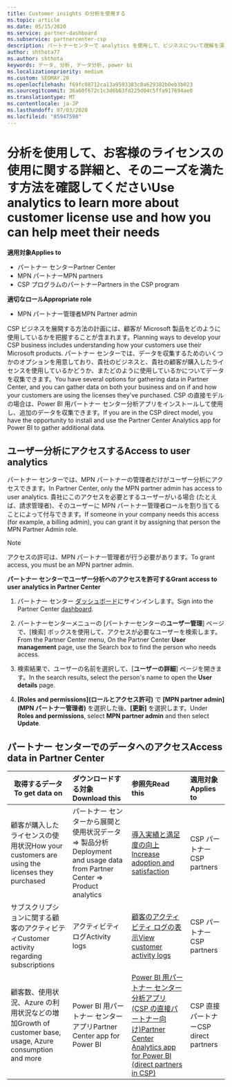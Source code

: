 ```yaml
---
title: Customer insights の分析を使用する
ms.topic: article
ms.date: 05/15/2020
ms.service: partner-dashboard
ms.subservice: partnercenter-csp
description: パートナーセンターで analytics を使用して、ビジネスについて理解を深め、顧客が購入したライセンスをどのように使用するかについて説明します。
author: shthota77
ms.author: shthota
keywords: データ, 分析, データ分析, power bi
ms.localizationpriority: medium
ms.custom: SEOMAY.20
ms.openlocfilehash: f69fc08712ca13a9593383c0a629382b0eb3b023
ms.sourcegitcommit: 36a60f672c1c3d6b63fd225d04c5ffa917694ae0
ms.translationtype: MT
ms.contentlocale: ja-JP
ms.lasthandoff: 07/03/2020
ms.locfileid: "85947598"
---
```

# <a name="use-analytics-to-learn-more-about-customer-license-use-and-how-you-can-help-meet-their-needs"></a><span data-ttu-id="9c13a-104">分析を使用して、お客様のライセンスの使用に関する詳細と、そのニーズを満たす方法を確認してください</span><span class="sxs-lookup"><span data-stu-id="9c13a-104">Use analytics to learn more about customer license use and how you can help meet their needs</span></span>

<span data-ttu-id="9c13a-105">**適用対象**</span><span class="sxs-lookup"><span data-stu-id="9c13a-105">**Applies to**</span></span>

- <span data-ttu-id="9c13a-106">パートナー センター</span><span class="sxs-lookup"><span data-stu-id="9c13a-106">Partner Center</span></span>
- <span data-ttu-id="9c13a-107">MPN パートナー</span><span class="sxs-lookup"><span data-stu-id="9c13a-107">MPN partners</span></span>
- <span data-ttu-id="9c13a-108">CSP プログラムのパートナー</span><span class="sxs-lookup"><span data-stu-id="9c13a-108">Partners in the CSP program</span></span>

<span data-ttu-id="9c13a-109">**適切なロール**</span><span class="sxs-lookup"><span data-stu-id="9c13a-109">**Appropriate role**</span></span>

- <span data-ttu-id="9c13a-110">MPN パートナー管理者</span><span class="sxs-lookup"><span data-stu-id="9c13a-110">MPN Partner admin</span></span>

<span data-ttu-id="9c13a-111">CSP ビジネスを展開する方法の計画には、顧客が Microsoft 製品をどのように使用しているかを把握することが含まれます。</span><span class="sxs-lookup"><span data-stu-id="9c13a-111">Planning ways to develop your CSP business includes understanding how your customers use their Microsoft products.</span></span> <span data-ttu-id="9c13a-112">パートナー センターでは、データを収集するためのいくつかのオプションを用意しており、貴社のビジネスと、貴社の顧客が購入したライセンスを使用しているかどうか、またどのように使用しているかについてデータを収集できます。</span><span class="sxs-lookup"><span data-stu-id="9c13a-112">You have several options for gathering data in Partner Center, and you can gather data on both your business and on if and how your customers are using the licenses they've purchased.</span></span> <span data-ttu-id="9c13a-113">CSP の直接モデルの場合は、Power BI 用パートナー センター分析アプリをインストールして使用し、追加のデータを収集できます。</span><span class="sxs-lookup"><span data-stu-id="9c13a-113">If you are in the CSP direct model, you have the opportunity to install and use the Partner Center Analytics app for Power BI to gather additional data.</span></span>

## <a name="access-to-user-analytics"></a><span data-ttu-id="9c13a-114">ユーザー分析にアクセスする</span><span class="sxs-lookup"><span data-stu-id="9c13a-114">Access to user analytics</span></span>

<span data-ttu-id="9c13a-115">パートナー センターでは、MPN パートナーの管理者だけがユーザー分析にアクセスできます。</span><span class="sxs-lookup"><span data-stu-id="9c13a-115">In Partner Center, only the MPN partner admin has access to user analytics.</span></span> <span data-ttu-id="9c13a-116">貴社にこのアクセスを必要とするユーザーがいる場合 (たとえば、請求管理者)、そのユーザーに MPN パートナー管理者ロールを割り当てることによって付与できます。</span><span class="sxs-lookup"><span data-stu-id="9c13a-116">If someone in your company needs this access (for example, a billing admin), you can grant it by assigning that person the MPN Partner Admin role.</span></span>

>[!NOTE] 
><span data-ttu-id="9c13a-117">アクセスの許可は、MPN パートナー管理者が行う必要があります。</span><span class="sxs-lookup"><span data-stu-id="9c13a-117">To grant access, you must be an MPN partner admin.</span></span>

<span data-ttu-id="9c13a-118">**パートナー センターでユーザー分析へのアクセスを許可する**</span><span class="sxs-lookup"><span data-stu-id="9c13a-118">**Grant access to user analytics in Partner Center**</span></span> 

1. <span data-ttu-id="9c13a-119">パートナー センター [ダッシュボード](https://partner.microsoft.com/dashboard)にサインインします。</span><span class="sxs-lookup"><span data-stu-id="9c13a-119">Sign into the Partner Center [dashboard](https://partner.microsoft.com/dashboard).</span></span>

2. <span data-ttu-id="9c13a-120">パートナーセンターメニューの [パートナーセンターの**ユーザー管理**] ページで、[検索] ボックスを使用して、アクセスが必要なユーザーを検索します。</span><span class="sxs-lookup"><span data-stu-id="9c13a-120">From the Partner Center menu, On the Partner Center **User management** page, use the Search box to find the person who needs access.</span></span>
2.  <span data-ttu-id="9c13a-121">検索結果で、ユーザーの名前を選択して、[**ユーザーの詳細**] ページを開きます。</span><span class="sxs-lookup"><span data-stu-id="9c13a-121">In the search results, select the person's name to open the **User details** page.</span></span>
3.  <span data-ttu-id="9c13a-122">**[Roles and permissions]\(ロールとアクセス許可\)** で **[MPN partner admin]\(MPN パートナー管理者\)** を選択した後、**[更新]** を選択します。</span><span class="sxs-lookup"><span data-stu-id="9c13a-122">Under **Roles and permissions**, select **MPN partner admin** and then select **Update**.</span></span>

 
## <a name="access-data-in-partner-center"></a><span data-ttu-id="9c13a-123">パートナー センターでのデータへのアクセス</span><span class="sxs-lookup"><span data-stu-id="9c13a-123">Access data in Partner Center</span></span>

|<span data-ttu-id="9c13a-124">**取得するデータ**</span><span class="sxs-lookup"><span data-stu-id="9c13a-124">**To get data on**</span></span>   |<span data-ttu-id="9c13a-125">**ダウンロードする対象**</span><span class="sxs-lookup"><span data-stu-id="9c13a-125">**Download this**</span></span>   |<span data-ttu-id="9c13a-126">**参照先**</span><span class="sxs-lookup"><span data-stu-id="9c13a-126">**Read this**</span></span>   | <span data-ttu-id="9c13a-127">**適用対象**</span><span class="sxs-lookup"><span data-stu-id="9c13a-127">**Applies to**</span></span>    |
|---------------------|:-----------------------|:---------------|:--------------|
|<span data-ttu-id="9c13a-128">顧客が購入したライセンスの使用状況</span><span class="sxs-lookup"><span data-stu-id="9c13a-128">How your customers are using the licenses they purchased</span></span>   |<span data-ttu-id="9c13a-129">パートナー センターから展開と使用状況データ => 製品分析</span><span class="sxs-lookup"><span data-stu-id="9c13a-129">Deployment and usage data from Partner Center => Product analytics</span></span>   |[<span data-ttu-id="9c13a-130">導入実績と満足度の向上</span><span class="sxs-lookup"><span data-stu-id="9c13a-130">Increase adoption and satisfaction</span></span>](increasing-adoption-and-satisfaction.md)|<span data-ttu-id="9c13a-131">CSP パートナー</span><span class="sxs-lookup"><span data-stu-id="9c13a-131">CSP partners</span></span>|
|<span data-ttu-id="9c13a-132">サブスクリプションに関する顧客のアクティビティ</span><span class="sxs-lookup"><span data-stu-id="9c13a-132">Customer activity regarding subscriptions</span></span>   |<span data-ttu-id="9c13a-133">アクティビティ ログ</span><span class="sxs-lookup"><span data-stu-id="9c13a-133">Activity logs</span></span>   |[<span data-ttu-id="9c13a-134">顧客のアクティビティ ログの表示</span><span class="sxs-lookup"><span data-stu-id="9c13a-134">View customer activity logs</span></span>](activity-logs.md)|<span data-ttu-id="9c13a-135">CSP パートナー</span><span class="sxs-lookup"><span data-stu-id="9c13a-135">CSP partners</span></span>   |
|<span data-ttu-id="9c13a-136">顧客数、使用状況、Azure の利用状況などの増加</span><span class="sxs-lookup"><span data-stu-id="9c13a-136">Growth of customer base, usage, Azure consumption and more</span></span>   |<span data-ttu-id="9c13a-137">Power BI 用パートナー センター アプリ</span><span class="sxs-lookup"><span data-stu-id="9c13a-137">Partner Center app for Power BI</span></span>   |[<span data-ttu-id="9c13a-138">Power BI 用パートナー センター分析アプリ (CSP の直接パートナー向け)</span><span class="sxs-lookup"><span data-stu-id="9c13a-138">Partner Center Analytics app for Power BI (direct partners in CSP)</span></span>](power-bi-app-for-direct-partners.md)|<span data-ttu-id="9c13a-139">CSP 直接パートナー</span><span class="sxs-lookup"><span data-stu-id="9c13a-139">CSP direct partners</span></span>|






